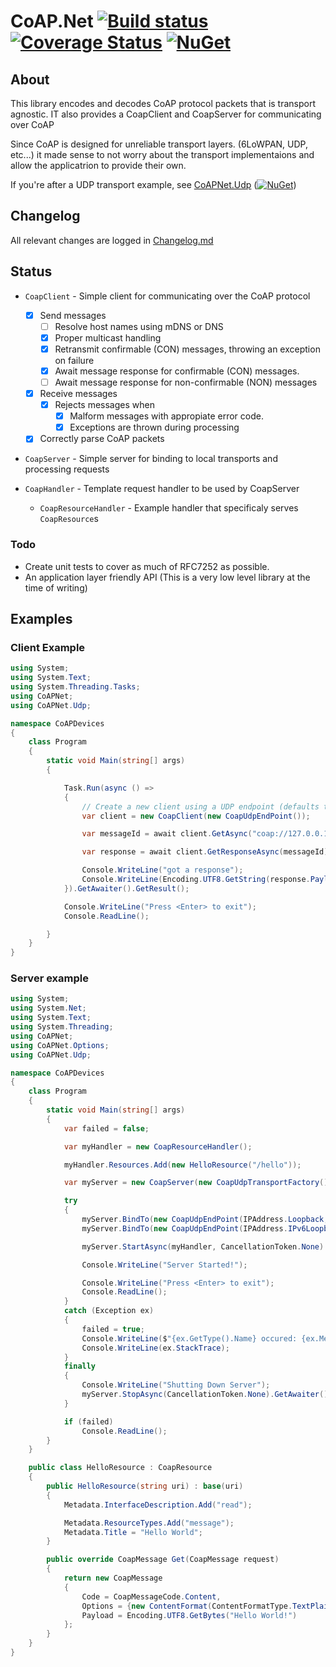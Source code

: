 # CoAP.Net [![Build status](https://ci.appveyor.com/api/projects/status/ku2x7p5eo2yf4lls?svg=true)](https://ci.appveyor.com/project/NZSmartie/coap-net-iu0to) [![Coverage Status](https://coveralls.io/repos/github/NZSmartie/CoAP.Net/badge.svg?branch=master)](https://coveralls.io/github/NZSmartie/CoAP.Net?branch=master) [![NuGet](https://img.shields.io/nuget/v/NZSmartie.CoAPNet.svg)](https://www.nuget.org/packages/NZSmartie.CoAPNet/)


## About

This library encodes and decodes CoAP protocol packets that is transport agnostic. 
IT also provides a CoapClient and CoapServer for communicating over CoAP

Since CoAP is designed for unreliable transport layers. (6LoWPAN, UDP, etc...) it made sense to not worry about the transport implementaions and allow the applicatrion to provide their own.

If you're after a UDP transport example, see [CoAPNet.Udp](CoAPNet.Udp/) ([![NuGet](https://img.shields.io/nuget/v/NZSmartie.CoAPNet.Udp.svg)](https://www.nuget.org/packages/NZSmartie.CoAPNet.Udp/))

## Changelog

All relevant changes are logged in [Changelog.md](Changelog.md)

## Status

 - `CoapClient` - Simple client for communicating over the CoAP protocol
   - [X] Send messages
     - [ ] Resolve host names using mDNS or DNS
     - [X] Proper multicast handling
     - [X] Retransmit confirmable (CON) messages, throwing an exception on failure
     - [X] Await message response for confirmable (CON) messages.
     - [ ] Await message response for non-confirmable (NON) messages
   - [X] Receive messages 
     - [X] Rejects messages when 
       - [X] Malform messages with appropiate error code.
       - [X] Exceptions are thrown during processing
   - [X] Correctly parse CoAP packets

 - `CoapServer` - Simple server for binding to local transports and processing requests
 
 - `CoapHandler` - Template request handler to be used by CoapServer
   - `CoapResourceHandler` - Example handler that specificaly serves `CoapResource`s

### Todo

 - Create unit tests to cover as much of RFC7252 as possible.
 - An application layer friendly API (This is a very low level library at the time of writing)

## Examples

### Client Example

```C#
using System;
using System.Text;
using System.Threading.Tasks;
using CoAPNet;
using CoAPNet.Udp;

namespace CoAPDevices
{
    class Program
    {
        static void Main(string[] args)
        {

            Task.Run(async () =>
            {
                // Create a new client using a UDP endpoint (defaults to 0.0.0.0 with any available port number)
                var client = new CoapClient(new CoapUdpEndPoint());

                var messageId = await client.GetAsync("coap://127.0.0.1/hello");

                var response = await client.GetResponseAsync(messageId);

                Console.WriteLine("got a response");
                Console.WriteLine(Encoding.UTF8.GetString(response.Payload));
            }).GetAwaiter().GetResult();

            Console.WriteLine("Press <Enter> to exit");
            Console.ReadLine();

        }
    }
}
```

### Server example

```C#
using System;
using System.Net;
using System.Text;
using System.Threading;
using CoAPNet;
using CoAPNet.Options;
using CoAPNet.Udp;

namespace CoAPDevices
{
    class Program
    {
        static void Main(string[] args)
        {
            var failed = false;

            var myHandler = new CoapResourceHandler();

            myHandler.Resources.Add(new HelloResource("/hello"));

            var myServer = new CoapServer(new CoapUdpTransportFactory());

            try
            {
                myServer.BindTo(new CoapUdpEndPoint(IPAddress.Loopback, Coap.Port));
                myServer.BindTo(new CoapUdpEndPoint(IPAddress.IPv6Loopback, Coap.Port));

                myServer.StartAsync(myHandler, CancellationToken.None).GetAwaiter().GetResult();

                Console.WriteLine("Server Started!");

                Console.WriteLine("Press <Enter> to exit");
                Console.ReadLine();
            }
            catch (Exception ex)
            {
                failed = true;
                Console.WriteLine($"{ex.GetType().Name} occured: {ex.Message}");
                Console.WriteLine(ex.StackTrace);
            }
            finally
            {
                Console.WriteLine("Shutting Down Server");
                myServer.StopAsync(CancellationToken.None).GetAwaiter().GetResult();
            }

            if (failed)
                Console.ReadLine();
        }
    }

    public class HelloResource : CoapResource
    {
        public HelloResource(string uri) : base(uri)
        {
            Metadata.InterfaceDescription.Add("read");

            Metadata.ResourceTypes.Add("message");
            Metadata.Title = "Hello World";
        }

        public override CoapMessage Get(CoapMessage request)
        {
            return new CoapMessage
            {
                Code = CoapMessageCode.Content,
                Options = {new ContentFormat(ContentFormatType.TextPlain)},
                Payload = Encoding.UTF8.GetBytes("Hello World!")
            };
        }
    }
}
```